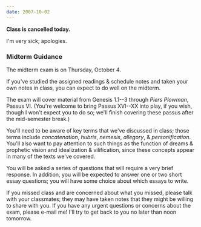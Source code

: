 ```yaml
---
date: 2007-10-02
---
```


**Class is cancelled today.**

I'm very sick; apologies.

### Midterm Guidance

The midterm exam is on Thursday, October 4.

If you've studied the assigned readings & schedule notes and taken your own notes in class, you can expect to do well on the midterm.

The exam will cover material from Genesis 1.1--3 through <cite>Piers Plowman</cite>, Passus VI. (You're welcome to bring Passus XVI--XX into play, if you wish, though I won't expect you to do so; we'll finish covering these passus after the mid-semester break.)

You'll need to be aware of key terms that we've discussed in class; those terms include *concatenation*, *hubris*, *nemesis*, *allegory*, & *personification*. You'll also want to pay attention to such things as the function of dreams & prophetic vision and idealization & vilification, since these concepts appear in many of the texts we've covered.

You will be asked a series of questions that will require a very brief response. In addition, you will be expected to answer one or two short essay questions; you will have some choice about which essays to write.

If you missed class and are concerned about what you missed, please talk with your classmates; they may have taken notes that they might be willing to share with you. If you have any urgent questions or concerns about the exam, please e-mail me! I'll try to get back to you no later than noon tomorrow.
